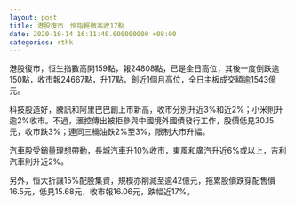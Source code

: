 ```yaml
---
layout: post
title: 港股復市　恒指輕微高收17點
date: 2020-10-14 16:11:40.000000000 +08:00
categories: rthk
---
```


港股復市，恒生指數高開159點，報24808點，已是全日高位，其後一度倒跌逾150點，收市報24667點，升17點，創近1個月高位，全日主板成交額逾1543億元。

科技股造好，騰訊和阿里巴巴創上市新高，收市分別升近3%和近2%；小米則升逾2%收市。不過，滙控傳出被拒參與中國境外國債發行工作，股價低見30.15元，收市跌3%；連同三桶油跌2%至3%，限制大市升幅。

汽車股受銷量理想帶動，長城汽車升10%收市，東風和廣汽升近6%或以上，吉利汽車則升近2%。

另外，恒大折讓15%配股集資，規模亦削減至逾42億元，拖累股價跌穿配售價16.5元，低見15.68元，收市報16.06元，跌幅近17%。
